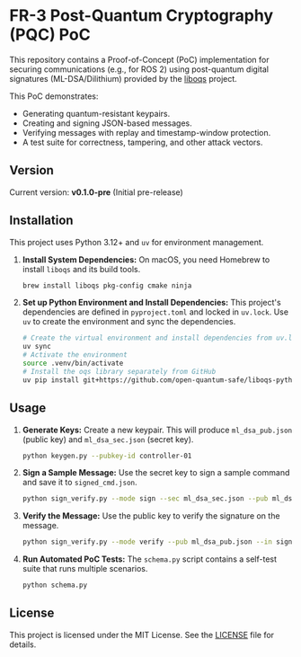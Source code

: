# FR-3 Post-Quantum Cryptography (PQC) PoC

This repository contains a Proof-of-Concept (PoC) implementation for securing communications (e.g., for ROS 2) using post-quantum digital signatures (ML-DSA/Dilithium) provided by the [liboqs](https://openquantumsafe.org/) project.

This PoC demonstrates:
-   Generating quantum-resistant keypairs.
-   Creating and signing JSON-based messages.
-   Verifying messages with replay and timestamp-window protection.
-   A test suite for correctness, tampering, and other attack vectors.

## Version

Current version: **v0.1.0-pre** (Initial pre-release)

## Installation

This project uses Python 3.12+ and `uv` for environment management.

1.  **Install System Dependencies:**
    On macOS, you need Homebrew to install `liboqs` and its build tools.
    ```bash
    brew install liboqs pkg-config cmake ninja
    ```

2.  **Set up Python Environment and Install Dependencies:**
    This project's dependencies are defined in `pyproject.toml` and locked in `uv.lock`. Use `uv` to create the environment and sync the dependencies.
    ```bash
    # Create the virtual environment and install dependencies from uv.lock
    uv sync
    # Activate the environment
    source .venv/bin/activate
    # Install the oqs library separately from GitHub
    uv pip install git+https://github.com/open-quantum-safe/liboqs-python.git
    ```

## Usage

1.  **Generate Keys:**
    Create a new keypair. This will produce `ml_dsa_pub.json` (public key) and `ml_dsa_sec.json` (secret key).
    ```bash
    python keygen.py --pubkey-id controller-01
    ```

2.  **Sign a Sample Message:**
    Use the secret key to sign a sample command and save it to `signed_cmd.json`.
    ```bash
    python sign_verify.py --mode sign --sec ml_dsa_sec.json --pub ml_dsa_pub.json --out signed_cmd.json
    ```

3.  **Verify the Message:**
    Use the public key to verify the signature on the message.
    ```bash
    python sign_verify.py --mode verify --pub ml_dsa_pub.json --in signed_cmd.json
    ```

4.  **Run Automated PoC Tests:**
    The `schema.py` script contains a self-test suite that runs multiple scenarios.
    ```bash
    python schema.py
    ```

## License

This project is licensed under the MIT License. See the [LICENSE](LICENSE) file for details.
